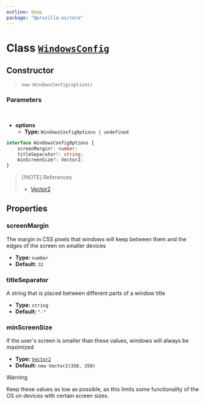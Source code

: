 ```yaml
---
outline: deep
package: "@prozilla-os/core"
---
```


# Class [`WindowsConfig`](https://github.com/prozilla-os/ProzillaOS/blob/main/packages/core/src/features/system/configs/windowsConfig.ts)

## Constructor

> `new WindowsConfig(options)`

### Parameters

<br>

- **options**
  - **Type:** `WindowsConfigOptions | undefined`

```ts
interface WindowsConfigOptions {
	screenMargin?: number;
	titleSeparator?: string;
	minScreenSize?: Vector2;
}
```

> [!NOTE] References
>
> - [Vector2](/reference/core/classes/utils/vector2)

## Properties

### screenMargin

The margin in CSS pixels that windows will keep between them and the edges of the screen on smaller devices

- **Type:** `number`
- **Default:** `32`

### titleSeparator

A string that is placed between different parts of a window title

- **Type:** `string`
- **Default:** `"-"`

### minScreenSize

If the user's screen is smaller than these values, windows will always be maximized

- **Type:** [`Vector2`](/reference/core/classes/utils/vector2)
- **Default:** `new Vector2(350, 350)`

> [!WARNING]
> Keep these values as low as possible, as this limits some functionality of the OS on devices with certain screen sizes.
